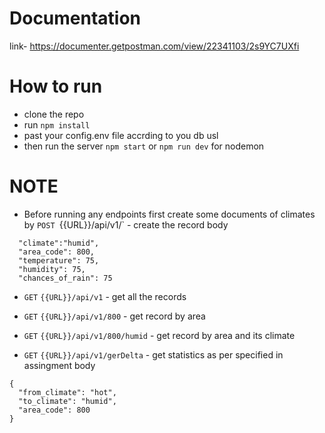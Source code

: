 # Documentation 
link- https://documenter.getpostman.com/view/22341103/2s9YC7UXfi

# How to run
- clone the repo 
- run `npm install`
- past your config.env file accrding to you db usl
- then run the server `npm start` or `npm run dev` for nodemon 

# NOTE 
- Before running any endpoints first create some documents of climates by `POST `{{URL}}/api/v1/` - create the record
body 
```
  "climate":"humid",
  "area_code": 800,
  "temperature": 75,
  "humidity": 75,
  "chances_of_rain": 75
```
- `GET` `{{URL}}/api/v1`   - get all the records 

- `GET` `{{URL}}/api/v1/800` -  get record by area
- `GET` `{{URL}}/api/v1/800/humid` -  get record by area and its climate
- `GET` `{{URL}}/api/v1/gerDelta` -  get statistics as per specified in assingment
  body
```
{
  "from_climate": "hot",
  "to_climate": "humid",
  "area_code": 800
}
```
